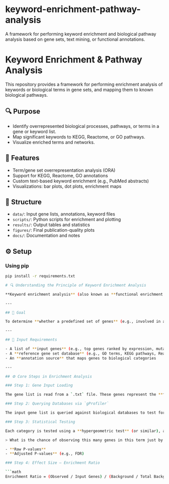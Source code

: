 # keyword-enrichment-pathway-analysis
A framework for performing keyword enrichment and biological pathway analysis based on gene sets, text mining, or functional annotations.
# Keyword Enrichment & Pathway Analysis

This repository provides a framework for performing enrichment analysis of keywords or biological terms in gene sets, and mapping them to known biological pathways.

## 🔍 Purpose

- Identify overrepresented biological processes, pathways, or terms in a gene or keyword list.
- Map significant keywords to KEGG, Reactome, or GO pathways.
- Visualize enriched terms and networks.

## 🚀 Features

- Term/gene set overrepresentation analysis (ORA)
- Support for KEGG, Reactome, GO annotations
- Custom text-based keyword enrichment (e.g., PubMed abstracts)
- Visualizations: bar plots, dot plots, enrichment maps

## 📁 Structure

- `data/`: Input gene lists, annotations, keyword files
- `scripts/`: Python scripts for enrichment and plotting
- `results/`: Output tables and statistics
- `figures/`: Final publication-quality plots
- `docs/`: Documentation and notes

## ⚙️ Setup

### Using pip

```bash
pip install -r requirements.txt

# 🔍 Understanding the Principle of Keyword Enrichment Analysis

**Keyword enrichment analysis** (also known as **functional enrichment analysis**) is a bioinformatics method used to identify biological themes, pathways, or categories that are statistically overrepresented in a list of genes (e.g., differentially expressed genes from an experiment).

---

## 🎯 Goal

To determine **whether a predefined set of genes** (e.g., involved in a biological process or pathway) is **enriched** (i.e., appears more frequently than expected by chance) in your list of input genes.

---

## 🧬 Input Requirements

- A list of **input genes** (e.g., top genes ranked by expression, mutation, or differential abundance)
- A **reference gene set database** (e.g., GO terms, KEGG pathways, Reactome, WikiPathways)
- An **annotation source** that maps genes to biological categories

---

## ⚙️ Core Steps in Enrichment Analysis

### Step 1: Gene Input Loading

The gene list is read from a `.txt` file. These genes represent the **foreground** set of interest.

### Step 2: Querying Databases via `gProfiler`

The input gene list is queried against biological databases to test for enrichment using the [g:Profiler](https://biit.cs.ut.ee/gprofiler/gost) API.

### Step 3: Statistical Testing

Each category is tested using a **hypergeometric test** (or similar), asking:

> What is the chance of observing this many genes in this term just by chance?

- **Raw P-values**
- **Adjusted P-values** (e.g., FDR)

### Step 4: Effect Size — Enrichment Ratio

```math
Enrichment Ratio = (Observed / Input Genes) / (Background / Total Background)
